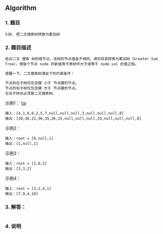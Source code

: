 ## Algorithm
### 1. 题目
```
538. 把二叉搜索树转换为累加树
```
### 2. 题目描述
```
给出二叉 搜索 树的根节点，该树的节点值各不相同，请你将其转换为累加树（Greater Sum Tree），使每个节点 node 的新值等于原树中大于或等于 node.val 的值之和。

提醒一下，二叉搜索树满足下列约束条件：

节点的左子树仅包含键 小于 节点键的节点。
节点的右子树仅包含键 大于 节点键的节点。
左右子树也必须是二叉搜索树。
```
示例1：
[!qr](./images/0625_a_1.png)
```
输入：[4,1,6,0,2,5,7,null,null,null,3,null,null,null,8]
输出：[30,36,21,36,35,26,15,null,null,null,33,null,null,null,8]
```

示例2：
```
输入：root = [0,null,1]
输出：[1,null,1]
```

示例3：
```
输入：root = [1,0,2]
输出：[3,3,2]
```

示例4：
```
输入：root = [3,2,4,1]
输出：[7,9,4,10]
```

### 3. 解答：
```golang

```
### 4. 说明